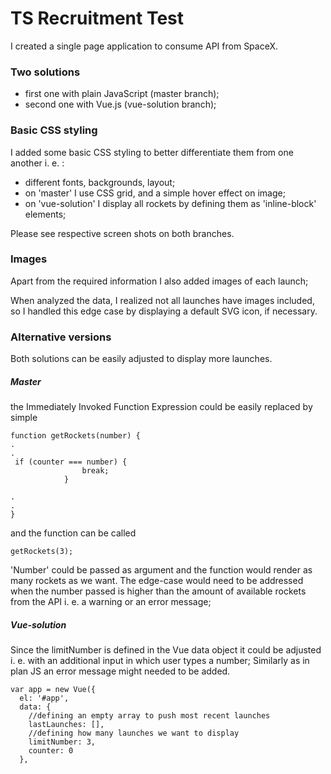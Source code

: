 # TS Recruitment Test 

I created a single page application to consume API from SpaceX.

### Two solutions

- first one with plain JavaScript (master branch);
- second one with Vue.js (vue-solution branch);

### Basic CSS styling

I added some basic CSS styling to better differentiate them from one another  i. e. :

- different fonts, backgrounds, layout;
- on 'master' I use CSS grid, and a simple hover effect on image; 
- on 'vue-solution' I display all rockets by defining them as 'inline-block' elements; 

Please see respective screen shots on both branches.

[master]: https://www.screencast.com/t/PLToUuQq
[vue-solution]: https://www.screencast.com/t/3ayXa3Mb5



### Images

Apart from the required information I also added images of each launch;

When analyzed the data, I realized not all launches have images included, so I handled this edge case by displaying a default SVG icon, if necessary. 

### Alternative versions

Both solutions can be easily adjusted to display more launches.

##### Master

the Immediately Invoked Function Expression could be easily replaced by simple

```
function getRockets(number) {
.
.
 if (counter === number) {
				break;
			}

.
.
}
```

and the function can be called 

```
getRockets(3);
```

'Number' could be passed as argument and the function would render as many rockets as we want.
The edge-case would need to be addressed when the number passed is higher than the amount of available rockets from the API i. e. a warning or an error message;

##### Vue-solution

Since the  limitNumber is defined in the Vue data object it could be adjusted i. e. with an additional input in which user types a number; Similarly as in plan JS an error message might needed to be added.

```
var app = new Vue({
  el: '#app',
  data: {
    //defining an empty array to push most recent launches
    lastLaunches: [],
    //defining how many launches we want to display
    limitNumber: 3,
    counter: 0
  },
```







